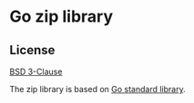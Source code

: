 Go zip library
==============

License
-------

[BSD 3-Clause](LICENSE)

The zip library is based on [Go standard library](https://github.com/golang/go).
